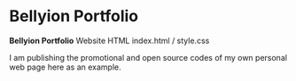 # **Bellyion** Portfolio 
<b>Bellyion Portfolio</b> Website HTML index.html / style.css

I am publishing the promotional and open source codes of my own personal web page here as an example.
